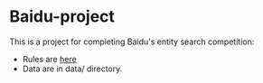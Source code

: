 # Baidu-project

This is a project for completing Baidu's entity search competition:

* Rules are [here](http://nlpcc.baidu.com/rules.html)
* Data are in data/ directory.
